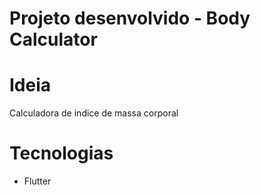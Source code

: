 # Projeto desenvolvido - Body Calculator 

# Ideia
Calculadora de indice de massa corporal

# Tecnologias
- Flutter
